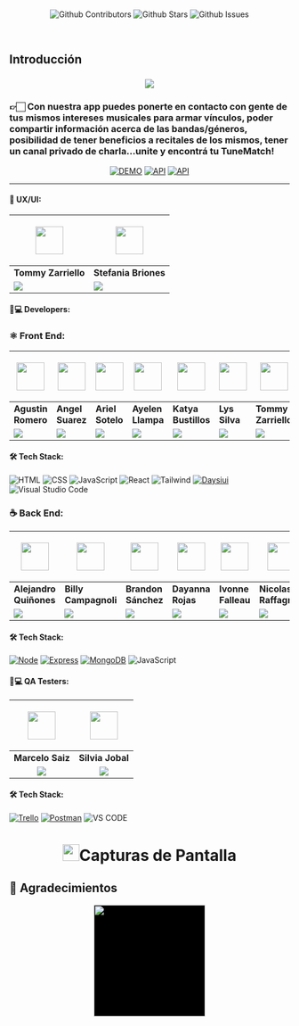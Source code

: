 <br />

<div align="center">

![Github Contributors](https://img.shields.io/github/contributors/No-Country/s11-20-m-typescript-react)
![Github Stars](https://img.shields.io/github/stars/No-Country/s11-20-m-typescript-react)
![Github Issues](https://img.shields.io/github/issues-raw/No-Country/s11-20-m-typescript-react)

</div>
<br />

## Introducción

<p align="center">
<h3 align="center"><a href="#"><img src="https://readme-typing-svg.demolab.com/?lines=Bienvenidos%20a%20TuneMatch&font=Fira%20Code&center=true&width=700&height=45&color=fff53a&vCenter=true&pause=1000&size=25" /></a>
</p>
<h3>👉🏻 Con nuestra app puedes ponerte en contacto con gente de tus mismos intereses musicales para armar vínculos, poder compartir información acerca de las bandas/géneros, posibilidad de tener beneficios a recitales de los mismos, tener un canal privado de charla…unite y encontrá tu TuneMatch!</h3>

<div align="center">

[![DEMO](https://img.shields.io/static/v1?style=for-the-badge&message=Ver%20Demo&color=F29C5E&logo=netlify&logoColor=white&label=)](https://foodielist.netlify.app)
[![API](https://img.shields.io/static/v1?style=for-the-badge&message=Ver%20Video%20Promocional&color=F29C5E&logo=Youtube&logoColor=white&label=)](https://www.youtube.com)
[![API](https://img.shields.io/static/v1?style=for-the-badge&message=Ver%20Figma&color=F29C5E&logo=figma&logoColor=white&label=)](https://www.figma.com/file/ymsbKYPDektW8kzJVJYKRL/Foodie-List?type=design&node-id=219%3A1016&mode=design&t=NMCiv8Uj41kSIV6q-1)

</div>

<hr/>

#### 🎨 UX/UI:

| <p align="center"><img src="https://www.nicepng.com/png/full/128-1280406_user-icon-png.png" width=50></p>                                                                       | <p align="center"><img src="https://www.nicepng.com/png/full/128-1280406_user-icon-png.png" width=50></p>                                                                       |
| ------------------------------------------------------------------------------------------------------------------------------------------------------------------------------- | ------------------------------------------------------------------------------------------------------------------------------------------------------------------------------- |
| **Tommy Zarriello**                                                                                                                                                             | **Stefania Briones**                                                                                                                                                            |
| <a href="https://www.linkedin.com/in/isaias-romero/"><img src="https://img.shields.io/badge/linkedin%20-%230077B5.svg?&style=for-the-badge&logo=linkedin&logoColor=white"/></a> | <a href="https://www.linkedin.com/in/isaias-romero/"><img src="https://img.shields.io/badge/linkedin%20-%230077B5.svg?&style=for-the-badge&logo=linkedin&logoColor=white"/></a> |

#### 🧑💻 Developers:

### ⚛️ Front End:

| <p align="center"><img src="https://www.nicepng.com/png/full/128-1280406_user-icon-png.png" width=50></p>                                                                       | <p align="center"><img src="https://www.nicepng.com/png/full/128-1280406_user-icon-png.png" width=50></p>                                                                               | <p align="center"><img src="https://www.nicepng.com/png/full/128-1280406_user-icon-png.png" width=50></p>                                                                               | <p align="center"><img src="https://www.nicepng.com/png/full/128-1280406_user-icon-png.png" width=50></p>                                                                           | <p align="center"><img src="https://www.nicepng.com/png/full/128-1280406_user-icon-png.png" width=50></p>                                                                               | <p align="center"><img src="https://www.nicepng.com/png/full/128-1280406_user-icon-png.png" width=50></p>                                                                               | <p align="center"><img src="https://www.nicepng.com/png/full/128-1280406_user-icon-png.png" width=50></p>                                                                               |
| ------------------------------------------------------------------------------------------------------------------------------------------------------------------------------- | --------------------------------------------------------------------------------------------------------------------------------------------------------------------------------------- | --------------------------------------------------------------------------------------------------------------------------------------------------------------------------------------- | ----------------------------------------------------------------------------------------------------------------------------------------------------------------------------------- | --------------------------------------------------------------------------------------------------------------------------------------------------------------------------------------- | --------------------------------------------------------------------------------------------------------------------------------------------------------------------------------------- | --------------------------------------------------------------------------------------------------------------------------------------------------------------------------------------- |
| **Agustin Romero**                                                                                                                                                              | **Angel Suarez**                                                                                                                                                                        | **Ariel Sotelo**                                                                                                                                                                        | **Ayelen Llampa**                                                                                                                                                                   | **Katya Bustillos**                                                                                                                                                                     | **Lys Silva**                                                                                                                                                                           | **Tommy Zarriello**                                                                                                                                                                     |
| <a href="https://www.linkedin.com/in/isaias-romero/"><img src="https://img.shields.io/badge/linkedin%20-%230077B5.svg?&style=for-the-badge&logo=linkedin&logoColor=white"/></a> | <a href="https://www.linkedin.com/in/kevin-borge-9b1372163/"><img src="https://img.shields.io/badge/linkedin%20-%230077B5.svg?&style=for-the-badge&logo=linkedin&logoColor=white"/></a> | <a href="https://www.linkedin.com/in/kevin-borge-9b1372163/"><img src="https://img.shields.io/badge/linkedin%20-%230077B5.svg?&style=for-the-badge&logo=linkedin&logoColor=white"/></a> | <a href="https://www.linkedin.com/in/ayelen-llampa1988/"><img src="https://img.shields.io/badge/linkedin%20-%230077B5.svg?&style=for-the-badge&logo=linkedin&logoColor=white"/></a> | <a href="https://www.linkedin.com/in/kevin-borge-9b1372163/"><img src="https://img.shields.io/badge/linkedin%20-%230077B5.svg?&style=for-the-badge&logo=linkedin&logoColor=white"/></a> | <a href="https://www.linkedin.com/in/kevin-borge-9b1372163/"><img src="https://img.shields.io/badge/linkedin%20-%230077B5.svg?&style=for-the-badge&logo=linkedin&logoColor=white"/></a> | <a href="https://www.linkedin.com/in/kevin-borge-9b1372163/"><img src="https://img.shields.io/badge/linkedin%20-%230077B5.svg?&style=for-the-badge&logo=linkedin&logoColor=white"/></a> |

#### 🛠️ Tech Stack:

![HTML](https://img.shields.io/badge/HTML-E34F26?style=for-the-badge&logo=HTML5&logoColor=white) ![CSS](https://img.shields.io/badge/CSS-E34F26?style=for-the-badge&logo=CSS&logoColor=white) ![JavaScript](https://img.shields.io/badge/JS-E34F26?style=for-the-badge&logo=javascripts&logoColor=white) ![React](https://img.shields.io/badge/react-E34F26?style=for-the-badge&logo=react&logoColor=white) ![Tailwind](https://img.shields.io/badge/tailwind-E34F26?style=for-the-badge&logo=tailwind&logoColor=white)
[![Daysiui](https://img.shields.io/badge/Daysiui-purple?style=for-the-badge)](https://www.daysiui.com/)
![Visual Studio Code](https://img.shields.io/badge/Visual_Studio_Code-22A7F2?style=for-the-badge&logo=Visual%20studio&logoColor=white)

### ☕ Back End:

| <p align="center"><img src="https://www.nicepng.com/png/full/128-1280406_user-icon-png.png" width=50></p>                                                                                   | <p align="center"><img src="https://www.nicepng.com/png/full/128-1280406_user-icon-png.png" width=50></p>                                                                               | <p align="center"><img src="https://www.nicepng.com/png/full/128-1280406_user-icon-png.png" width=50></p>                                                                               | <p align="center"><img src="https://www.nicepng.com/png/full/128-1280406_user-icon-png.png" width=50></p>                                                                           | <p align="center"><img src="https://www.nicepng.com/png/full/128-1280406_user-icon-png.png" width=50></p>                                                                               | <p align="center"><img src="https://www.nicepng.com/png/full/128-1280406_user-icon-png.png" width=50></p>                                                                               | <p align="center"><img src="https://www.nicepng.com/png/full/128-1280406_user-icon-png.png" width=50></p>                                                                                      |
| ------------------------------------------------------------------------------------------------------------------------------------------------------------------------------------------- | --------------------------------------------------------------------------------------------------------------------------------------------------------------------------------------- | --------------------------------------------------------------------------------------------------------------------------------------------------------------------------------------- | ----------------------------------------------------------------------------------------------------------------------------------------------------------------------------------- | --------------------------------------------------------------------------------------------------------------------------------------------------------------------------------------- | --------------------------------------------------------------------------------------------------------------------------------------------------------------------------------------- | ---------------------------------------------------------------------------------------------------------------------------------------------------------------------------------------------- |
| **Alejandro Quiñones**                                                                                                                                                                      | **Billy Campagnoli**                                                                                                                                                                    | **Brandon Sánchez**                                                                                                                                                                     | **Dayanna Rojas**                                                                                                                                                                   | **Ivonne Falleau**                                                                                                                                                                      | **Nicolas Raffagnini**                                                                                                                                                                  | **Santiago Aquino**                                                                                                                                                                            |
| <a href="https://www.linkedin.com/in/alejandro-quinones-arenas/"><img src="https://img.shields.io/badge/linkedin%20-%230077B5.svg?&style=for-the-badge&logo=linkedin&logoColor=white"/></a> | <a href="https://www.linkedin.com/in/kevin-borge-9b1372163/"><img src="https://img.shields.io/badge/linkedin%20-%230077B5.svg?&style=for-the-badge&logo=linkedin&logoColor=white"/></a> | <a href="https://www.linkedin.com/in/kevin-borge-9b1372163/"><img src="https://img.shields.io/badge/linkedin%20-%230077B5.svg?&style=for-the-badge&logo=linkedin&logoColor=white"/></a> | <a href="https://www.linkedin.com/in/ayelen-llampa1988/"><img src="https://img.shields.io/badge/linkedin%20-%230077B5.svg?&style=for-the-badge&logo=linkedin&logoColor=white"/></a> | <a href="https://www.linkedin.com/in/kevin-borge-9b1372163/"><img src="https://img.shields.io/badge/linkedin%20-%230077B5.svg?&style=for-the-badge&logo=linkedin&logoColor=white"/></a> | <a href="https://www.linkedin.com/in/kevin-borge-9b1372163/"><img src="https://img.shields.io/badge/linkedin%20-%230077B5.svg?&style=for-the-badge&logo=linkedin&logoColor=white"/></a> | <a href="https://www.linkedin.com/in/santiagoaquino-desarrollador/"><img src="https://img.shields.io/badge/linkedin%20-%230077B5.svg?&style=for-the-badge&logo=linkedin&logoColor=white"/></a> |

#### 🛠️ Tech Stack:

[![Node](https://img.shields.io/badge/Node-green?style=for-the-badge&logo=node.js)](https://nodejs.org/)
[![Express](https://img.shields.io/badge/Express-blue?style=for-the-badge&logo=express)](https://expressjs.com/)
[![MongoDB](https://img.shields.io/badge/MongoDB-green?style=for-the-badge&logo=mongodb)](https://www.mongodb.com/)
![JavaScript](https://img.shields.io/badge/JS-E34F26?style=for-the-badge&logo=javascripts&logoColor=white)

#### 🧑💻 QA Testers:

|                                   <p align="center"><img src="https://www.nicepng.com/png/full/128-1280406_user-icon-png.png" width=50></p>                                    |                                          <p align="center"><img src="https://www.nicepng.com/png/full/128-1280406_user-icon-png.png" width=50></p>                                          |
| :----------------------------------------------------------------------------------------------------------------------------------------------------------------------------: | :-----------------------------------------------------------------------------------------------------------------------------------------------------------------------------------------: |
|                                                                                **Marcelo Saiz**                                                                                |                                                                                      **Silvia Jobal**                                                                                       |
| <a href="https://www.linkedin.com/in/irene-vargas/"><img src="https://img.shields.io/badge/linkedin%20-%230077B5.svg?&style=for-the-badge&logo=linkedin&logoColor=white"/></a> | <a href="https://www.linkedin.com/in/ludmila-torres-giovannini/"><img src="https://img.shields.io/badge/linkedin%20-%230077B5.svg?&style=for-the-badge&logo=linkedin&logoColor=white"/></a> |

#### 🛠️ Tech Stack:

[![Trello](https://img.shields.io/badge/Trello-blue?style=for-the-badge&logo=trello)](https://trello.com/)
[![Postman](https://img.shields.io/badge/Postman-orange?style=for-the-badge&logo=postman)](https://www.postman.com/)
![VS CODE](https://img.shields.io/badge/-VS%20CODE-blueviolet?style=for-the-badge&logo=Visual%20studio&logoColor=white)

<!-- Screenshots -->
<h1 align="center"> 
<img src="https://media1.giphy.com/media/xcFJX6T9z2iqiB9Ud9/giphy.gif" width="30px">Capturas de Pantalla
</h1>

## 🤝 Agradecimientos

<div align='center'>
  <a href="https://www.nocountry.tech/" target="_blank">
    <img style='background-color:black;' src="https://encrypted-tbn0.gstatic.com/images?q=tbn:ANd9GcQsukYB3HL90LSwYv_RIR2O2OlCV8Sbkx2eNHv8nRvOu8L16FxLQ0nPzY02wQ_BJOfQZw&usqp=CAU" width="200">
  </a>
</div>
